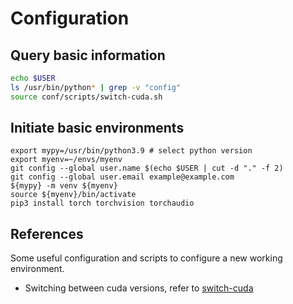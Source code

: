 Configuration
====

## Query basic information
```bash
echo $USER
ls /usr/bin/python* | grep -v "config"
source conf/scripts/switch-cuda.sh

```

## Initiate basic environments
```
export mypy=/usr/bin/python3.9 # select python version
export myenv=~/envs/myenv
git config --global user.name $(echo $USER | cut -d "." -f 2)
git config --global user.email example@example.com
${mypy} -m venv ${myenv}
source ${myenv}/bin/activate
pip3 install torch torchvision torchaudio

```

## References
Some useful configuration and scripts to configure a new working environment. 

- Switching between cuda versions, refer to [switch-cuda](https://github.com/phohenecker/switch-cuda)

